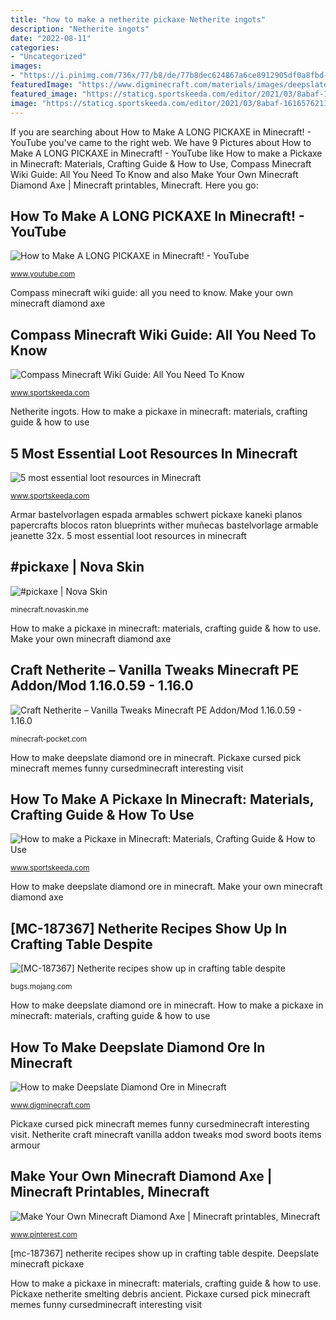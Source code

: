 ```yaml
---
title: "how to make a netherite pickaxe Netherite ingots"
description: "Netherite ingots"
date: "2022-08-11"
categories:
- "Uncategorized"
images:
- "https://i.pinimg.com/736x/77/b8/de/77b8dec624867a6ce8912905df0a8fbd--minecraft.jpg"
featuredImage: "https://www.digminecraft.com/materials/images/deepslate_diamond_ore_pickaxe.png"
featured_image: "https://staticg.sportskeeda.com/editor/2021/03/8abaf-16165762137064-800.jpg"
image: "https://staticg.sportskeeda.com/editor/2021/03/8abaf-16165762137064-800.jpg"
---
```


If you are searching about How to Make A LONG PICKAXE in Minecraft! - YouTube you've came to the right web. We have 9 Pictures about How to Make A LONG PICKAXE in Minecraft! - YouTube like How to make a Pickaxe in Minecraft: Materials, Crafting Guide &amp; How to Use, Compass Minecraft Wiki Guide: All You Need To Know and also Make Your Own Minecraft Diamond Axe | Minecraft printables, Minecraft. Here you go:

## How To Make A LONG PICKAXE In Minecraft! - YouTube

![How to Make A LONG PICKAXE in Minecraft! - YouTube](https://i.ytimg.com/vi/587XnJLc0pU/maxresdefault.jpg "Netherite crafting table mc smithing recipes requiring despite use")

<small>www.youtube.com</small>

Compass minecraft wiki guide: all you need to know. Make your own minecraft diamond axe

## Compass Minecraft Wiki Guide: All You Need To Know

![Compass Minecraft Wiki Guide: All You Need To Know](https://staticg.sportskeeda.com/editor/2021/02/fa249-16127743989581-800.jpg "5 most essential loot resources in minecraft")

<small>www.sportskeeda.com</small>

Netherite ingots. How to make a pickaxe in minecraft: materials, crafting guide &amp; how to use

## 5 Most Essential Loot Resources In Minecraft

![5 most essential loot resources in Minecraft](https://staticg.sportskeeda.com/editor/2021/03/8abaf-16165762137064-800.jpg "Deepslate minecraft pickaxe")

<small>www.sportskeeda.com</small>

Armar bastelvorlagen espada armables schwert pickaxe kaneki planos papercrafts blocos raton blueprints wither muñecas bastelvorlage armable jeanette 32x. 5 most essential loot resources in minecraft

## #pickaxe | Nova Skin

![#pickaxe | Nova Skin](https://lh3.googleusercontent.com/vuNdWcbTh_g7CE_3wCQyuYeGVyPsDr8gANfRXNBLO4eQ0vyzhRDQONIrfbazDmgMC-GxfNzmEJaQqUb_iDYj=s400 "Pickaxe netherite smelting debris ancient")

<small>minecraft.novaskin.me</small>

How to make a pickaxe in minecraft: materials, crafting guide &amp; how to use. Make your own minecraft diamond axe

## Craft Netherite – Vanilla Tweaks Minecraft PE Addon/Mod 1.16.0.59 - 1.16.0

![Craft Netherite – Vanilla Tweaks Minecraft PE Addon/Mod 1.16.0.59 - 1.16.0](https://minecraft-pocket.com/uploads/posts/2020-05/1588521073_craft-netherite-vanilla-tweakz_5.png "How to make deepslate diamond ore in minecraft")

<small>minecraft-pocket.com</small>

How to make deepslate diamond ore in minecraft. Pickaxe cursed pick minecraft memes funny cursedminecraft interesting visit

## How To Make A Pickaxe In Minecraft: Materials, Crafting Guide &amp; How To Use

![How to make a Pickaxe in Minecraft: Materials, Crafting Guide &amp; How to Use](https://staticg.sportskeeda.com/editor/2021/01/c8273-16109565532714-800.jpg "How to make a long pickaxe in minecraft!")

<small>www.sportskeeda.com</small>

How to make deepslate diamond ore in minecraft. Make your own minecraft diamond axe

## [MC-187367] Netherite Recipes Show Up In Crafting Table Despite

![[MC-187367] Netherite recipes show up in crafting table despite](https://bugs.mojang.com/secure/attachment/304718/2020-06-04_15.26.19.png "How to make deepslate diamond ore in minecraft")

<small>bugs.mojang.com</small>

How to make deepslate diamond ore in minecraft. How to make a pickaxe in minecraft: materials, crafting guide &amp; how to use

## How To Make Deepslate Diamond Ore In Minecraft

![How to make Deepslate Diamond Ore in Minecraft](https://www.digminecraft.com/materials/images/deepslate_diamond_ore_pickaxe.png "How to make deepslate diamond ore in minecraft")

<small>www.digminecraft.com</small>

Pickaxe cursed pick minecraft memes funny cursedminecraft interesting visit. Netherite craft minecraft vanilla addon tweaks mod sword boots items armour

## Make Your Own Minecraft Diamond Axe | Minecraft Printables, Minecraft

![Make Your Own Minecraft Diamond Axe | Minecraft printables, Minecraft](https://i.pinimg.com/736x/77/b8/de/77b8dec624867a6ce8912905df0a8fbd--minecraft.jpg "Craft netherite – vanilla tweaks minecraft pe addon/mod 1.16.0.59")

<small>www.pinterest.com</small>

[mc-187367] netherite recipes show up in crafting table despite. Deepslate minecraft pickaxe

How to make a pickaxe in minecraft: materials, crafting guide &amp; how to use. Pickaxe netherite smelting debris ancient. Pickaxe cursed pick minecraft memes funny cursedminecraft interesting visit

